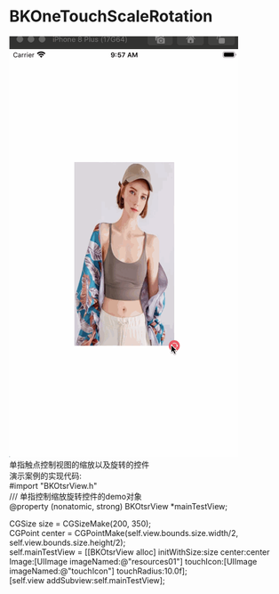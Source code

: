 # BKOneTouchScaleRotation
![](/OneTouchDemo.gif)  
单指触点控制视图的缩放以及旋转的控件  
演示案例的实现代码:  
#import "BKOtsrView.h"  
/// 单指控制缩放旋转控件的demo对象  
@property (nonatomic, strong) BKOtsrView *mainTestView;  

  CGSize size = CGSizeMake(200, 350);  
  CGPoint center = CGPointMake(self.view.bounds.size.width/2, self.view.bounds.size.height/2);  
  self.mainTestView = [[BKOtsrView alloc] initWithSize:size center:center Image:[UIImage imageNamed:@"resources01"] touchIcon:[UIImage imageNamed:@"touchIcon"] touchRadius:10.0f];  
  [self.view addSubview:self.mainTestView];  
